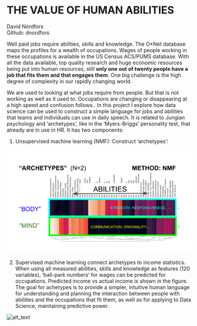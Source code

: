 
# THE VALUE OF HUMAN ABILITIES 

David Nordfors        
Github: dnordfors

Well paid jobs require abilities, skills and knowledge. The O*Net database maps the profiles for a wealth of occupations. Wages of people working in these occupations is available in the US Census ACS/PUMS database. With all the data available, top quality research and huge economic resources being put into human resources, still **only one out of twenty people have a job that fits them and that engages them**.  One big challenge is the high degree of complexity in our rapidly changing world. 

We are used to looking at what jobs require from people. But that is not working as well as it used to. Occupations are changing or disappearing at a high speed and confusion follows.. In this project I explore how data science can be used to construct a simple language for jobs and abilities that teams and individuals can use in daily speech. It is related to Jungian psychology and ‘archetypes’, like in the  ‘Myers-Briggs’ personality test, that already are in use in HR.  It has two components: 

1. Unsupervised machine learning (NMF): Construct ‘archetypes’:     

![alt_text](images/README0.png "image_tooltip")


2. Supervised machine learning connect archetypes to income statistics. When using all measured abilities, skills and knowledge as features (120 variables), ‘ball-park numbers’ for wages can be predicted for occupations. Predicted income vs actual income is shown in the figure. The goal for achetypes is to provide a simpler,  intuitive human language for understanding and planning the interaction between people with abilities and the occupations that fit them, as well as for applying to Data Science, maintaining predictive power. 

![alt_text](images/README1.png "image_tooltip")



<!-- Docs to Markdown version 1.0β17 -->

